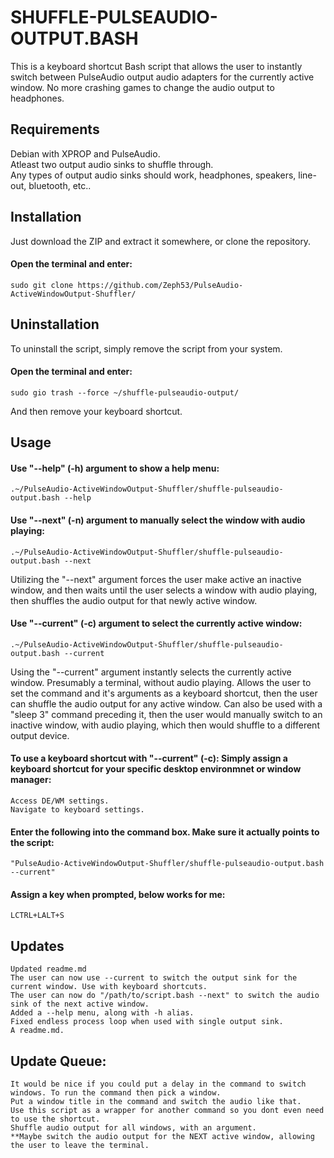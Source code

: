 # SHUFFLE-PULSEAUDIO-OUTPUT.BASH  
This is a keyboard shortcut Bash script that allows the user to instantly switch between PulseAudio output audio adapters for the currently active window. No more crashing games to change the audio output to headphones.  

## Requirements  
Debian with XPROP and PulseAudio.  
Atleast two output audio sinks to shuffle through.  
Any types of output audio sinks should work, headphones, speakers, line-out, bluetooth, etc..  

## Installation  
Just download the ZIP and extract it somewhere, or clone the repository.  
#### Open the terminal and enter:  
    sudo git clone https://github.com/Zeph53/PulseAudio-ActiveWindowOutput-Shuffler/

## Uninstallation  
To uninstall the script, simply remove the script from your system.  
#### Open the terminal and enter:  
    sudo gio trash --force ~/shuffle-pulseaudio-output/
And then remove your keyboard shortcut.  

## Usage  
#### Use "--help" (-h) argument to show a help menu:  
    .~/PulseAudio-ActiveWindowOutput-Shuffler/shuffle-pulseaudio-output.bash --help

#### Use "--next" (-n) argument to manually select the window with audio playing:  
    .~/PulseAudio-ActiveWindowOutput-Shuffler/shuffle-pulseaudio-output.bash --next
Utilizing the "--next" argument forces the user make active an inactive window, and then waits until the user selects a window with audio playing, then shuffles the audio output for that newly active window.  

#### Use "--current" (-c) argument to select the currently active window:  
    .~/PulseAudio-ActiveWindowOutput-Shuffler/shuffle-pulseaudio-output.bash --current
Using the "--current" argument instantly selects the currently active window. Presumably a terminal, without audio playing. Allows the user to set the command and it's arguments as a keyboard shortcut, then the user can shuffle the audio output for any active window. Can also be used with a "sleep 3" command preceding it, then the user would manually switch to an inactive window, with audio playing, which then would shuffle to a different output device.  

#### To use a keyboard shortcut with "--current" (-c): Simply assign a keyboard shortcut for your specific desktop environmnet or window manager:  
    Access DE/WM settings.  
    Navigate to keyboard settings.  
#### Enter the following into the command box. Make sure it actually points to the script:  
    "PulseAudio-ActiveWindowOutput-Shuffler/shuffle-pulseaudio-output.bash --current"
#### Assign a key when prompted, below works for me:  
    LCTRL+LALT+S

## Updates  
    Updated readme.md
    The user can now use --current to switch the output sink for the current window. Use with keyboard shortcuts.
    The user can now do "/path/to/script.bash --next" to switch the audio sink of the next active window.
    Added a --help menu, along with -h alias.
    Fixed endless process loop when used with single output sink.
    A readme.md.
## Update Queue:  
    It would be nice if you could put a delay in the command to switch windows. To run the command then pick a window.
    Put a window title in the command and switch the audio like that.
    Use this script as a wrapper for another command so you dont even need to use the shortcut.
    Shuffle audio output for all windows, with an argument.
    **Maybe switch the audio output for the NEXT active window, allowing the user to leave the terminal.
##  





